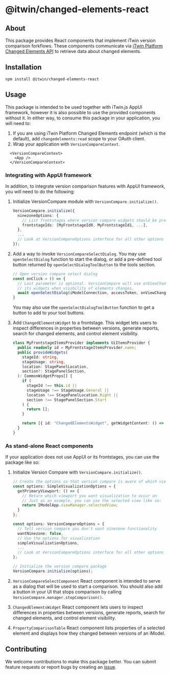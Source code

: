 # @itwin/changed-elements-react

## About

This package provides React components that implement iTwin version comparison forkflows. These components communicate via [iTwin Platform Changed Elements API](https://developer.bentley.com/apis/changed-elements/) to retrieve data about changed elements.

## Installation

```shell
npm install @itwin/changed-elements-react
```

## Usage

This package is intended to be used together with iTwin.js AppUI framework, however it is also possible to use the provided components without it. In either way, to consume this package in your application, you will need to:

1. If you are using iTwin Platform Changed Elements endpoint (which is the default), add `changedelements:read` scope to your OAuth client.
2. Wrap your application with `VersionCompareContext`.

  ```TypeScriptReact
    <VersionCompareContext>
      <App />
    </VersionCompareContext>
  ```

### Integrating with AppUI framework

In addition, to integrate version comparison features with AppUI framework, you will need to do the following:

1. Initialize VersionCompare module with `VersionCompare.initialize()`.

    ```TypeScript
    VersionCompare.initialize({
      ninezoneOptions: {
        // List frontstages where version compare widgets should be present
        frontstageIds: [MyFrontstageId0, MyFrontstageId1, ...],
      },
      ...
      // Look at VersionCompareOptions interface for all other options
    });
    ```

2. Add a way to invoke `VersionCompareSelectDialog`. You may use `openSelectDialog` function to start the dialog, or add a pre-defined tool button returned by `openSelectDialogToolButton` to the tools section.

    ```TypeScript
    // Open version compare select dialog
    const onClick = () => {
      // Last parameter is optional. VersionCompare will use onViewChanged event to refresh
      // its widgets when visibility of elements changes.
      await openSelectDialog(iModelConnection, accessToken, onViewChanged);
    }
    ```

    You may also use the `openSelectDialogToolButton` function to get a button to add to your tool buttons.

3. Add `ChangedElementsWidget` to a frontstage. This widget lets users to inspect differences in properties between versions, generate reports, search for changed elements, and control element visibility.

    ```TypeScript
    class MyFrontstageItemsProvider implements UiItemsProvider {
      public readonly id = MyFrontstageItemsProvider.name;
      public provideWidgets(
        stageId: string,
        stageUsage: string,
        location: StagePanelLocation,
        section?: StagePanelSection,
      ): CommonWidgetProps[] {
        if (
          stageId !== this.id ||
          stageUsage !== StageUsage.General ||
          location !== StagePanelLocation.Right ||
          section !== StagePanelSection.Start
        ) {
          return [];
        }

        return [{ id: "ChangedElementsWidget", getWidgetContent: () => <ChangedElementsWidget /> }];
      }
    }
    ```

### As stand-alone React components

If your application does not use AppUI or its frontstages, you can use the package like so:

1. Initialize Version Compare with `VersionCompare.initialize()`.

    ```TypeScript
    // Create the options so that version compare is aware of which viewports to use
    const options: SimpleVisualizationOptions = {
      getPrimaryViewport: () => {
        // Return which viewport you want visualization to occur on
        // Just as an example, you can use the selected view like so:
        return IModelApp.viewManager.selectedView;
      }
    };

    const options: VersionCompareOptions = {
      // Tell version compare you don't want ninezone functionality
      wantNinezone: false,
      // Use the options for visualization
      simpleVisualizationOptions,
      ...
      // Look at VersionCompareOptions interface for all other options
    };

    // Initialize the version compare package
    VersionCompare.initialize(options);
    ```

2. `VersionCompareSelectComponent` React component is intended to serve as a dialog that will be used to start a comparison. You should also add a button in your UI that stops comparison by calling `VersionCompare.manager.stopComparison()`.
3. `ChangedElementsWidget` React component lets users to inspect differences in properties between versions, generate reports, search for changed elements, and control element visibility.
4. `PropertyComparisonTable` React component lists properties of a selected element and displays how they changed between versions of an iModel.

## Contributing

We welcome contributions to make this package better. You can submit feature requests or report bugs by creating an [issue](https://github.com/iTwin/changed-elements-react/issues).
